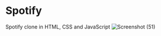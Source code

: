# Spotify
 Spotify clone in HTML, CSS and JavaScript
![Screenshot (51)](https://user-images.githubusercontent.com/86459340/153264068-c5ee243f-09cd-47d8-8cfd-eb53eeadb4ff.png)
